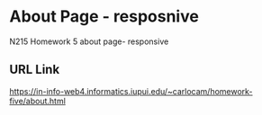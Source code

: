 # About Page - resposnive

N215 Homework 5
about page- responsive

## URL Link

https://in-info-web4.informatics.iupui.edu/~carlocam/homework-five/about.html
